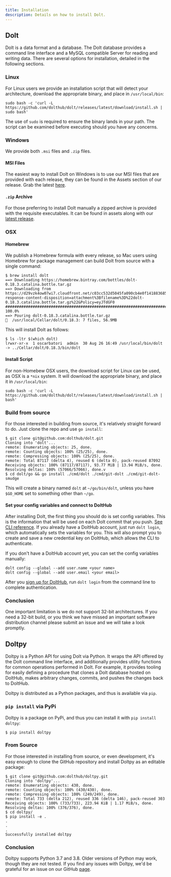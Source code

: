 ```yaml
---
title: Installation
description: Details on how to install Dolt.
---
```


## Dolt

Dolt is a data format and a database. The Dolt database provides a command line interface and a MySQL compatible Server for reading and writing data. There are several options for installation, detailed in the following sections.

### Linux

For Linux users we provide an installation script that will detect your architecture, download the appropriate binary, and place in `/usr/local/bin`:

```text
sudo bash -c 'curl -L https://github.com/dolthub/dolt/releases/latest/download/install.sh | sudo bash'
```

The use of `sudo` is required to ensure the binary lands in your path. The script can be examined before executing should you have any concerns.

### Windows

We provide both `.msi` files and `.zip` files.

#### MSI Files

The easiest way to install Dolt on Windows is to use our MSI files that are provided with each release, they can be found in the Assets section of our release. Grab the latest [here](https://github.com/dolthub/dolt/releases/latest).

#### `.zip` Archive

For those preferring to install Dolt manually a zipped archive is provided with the requisite executables. It can be found in assets along with our [latest release](https://github.com/dolthub/dolt/releases/latest).

### OSX

#### Homebrew

We publish a Homebrew formula with every release, so Mac users using Homebrew for package management can build Dolt from source with a single command:

```text
$ brew install dolt
==> Downloading https://homebrew.bintray.com/bottles/dolt-0.18.3.catalina.bottle.tar.gz
==> Downloading from https://d29vzk4ow07wi7.cloudfront.net/c03cc532d5045fa090cb4e0f141883685de3765bf1d221e400c750b3ae89e328?response-content-disposition=attachment%3Bfilename%3D%22dolt-0.18.3.catalina.bottle.tar.gz%22&Policy=eyJTdGF0
######################################################################## 100.0%
==> Pouring dolt-0.18.3.catalina.bottle.tar.gz
🍺  /usr/local/Cellar/dolt/0.18.3: 7 files, 56.9MB
```

This will install Dolt as follows:

```text
$ ls -ltr $(which dolt)
lrwxr-xr-x  1 oscarbatori  admin  30 Aug 26 16:49 /usr/local/bin/dolt -> ../Cellar/dolt/0.18.3/bin/dolt
```

#### Install Script

For non-Homebew OSX users, the download script for Linux can be used, as OSX is a `*nix` system. It will download the appropriate binary, and place it in `/usr/local/bin`:

```text
sudo bash -c 'curl -L https://github.com/dolthub/dolt/releases/latest/download/install.sh | bash'
```

### Build from source

For those interested in building from source, it's relatively straight forward to do. Just clone the repo and use `go install`:

```text
$ git clone git@github.com:dolthub/dolt.git
Cloning into 'dolt'...
remote: Enumerating objects: 25, done.
remote: Counting objects: 100% (25/25), done.
remote: Compressing objects: 100% (25/25), done.
remote: Total 87117 (delta 4), reused 6 (delta 0), pack-reused 87092
Receiving objects: 100% (87117/87117), 93.77 MiB | 13.94 MiB/s, done.
Resolving deltas: 100% (57066/57066), done.v
$ cd dolt/go && go install ./cmd/dolt ./cmd/git-dolt ./cmd/git-dolt-smudge
```

This will create a binary named `dolt` at `~/go/bin/dolt`, unless you have `$GO_HOME` set to something other than `~/go`.

#### Set your config variables and connect to DoltHub

After installing Dolt, the first thing you should do is set config variables. This is the information that will be used on each Dolt commit that you push. [See CLI reference](../reference/cli#dolt-config). If you already have a DoltHub account, just run `dolt login`, which automatically sets the variables for you. This will also prompt you to create and save a new credential key on DoltHub, which allows the CLI to authenticate.

If you don't have a DoltHub account yet, you can set the config variables manually:

```text
dolt config --global --add user.name <your name>
dolt config --global --add user.email <your email>
```

After you [sign up for DoltHub](https://dolthub.com/signin), run `dolt login` from the command line to complete authentication.

### Conclusion

One important limitation is we do not support 32-bit architectures. If you need a 32-bit build, or you think we have missed an important software distribution channel please submit an issue and we will take a look promptly.

## Doltpy

Doltpy is a Python API for using Dolt via Python. It wraps the API offered by the Dolt command line interface, and additionally provides utility functions for common operations performed in Dolt. For example, it provides tooling for easily defining a procedure that clones a Dolt database hosted on DoltHub, makes arbitrary changes, commits, and pushes the changes back to DoltHub.

Doltpy is distributed as a Python packages, and thus is available via `pip`.

### `pip install` via PyPi

Doltpy is a package on PyPi, and thus you can install it with `pip install doltpy`:

```text
$ pip install doltpy
```

### From Source

For those interested in installing from source, or even development, it's easy enough to clone the GitHub repository and install Doltpy as an editable package:

```text
$ git clone git@github.com:dolthub/doltpy.git
Cloning into 'doltpy'...
remote: Enumerating objects: 430, done.
remote: Counting objects: 100% (430/430), done.
remote: Compressing objects: 100% (249/249), done.
remote: Total 733 (delta 212), reused 336 (delta 146), pack-reused 303
Receiving objects: 100% (733/733), 223.94 KiB | 1.17 MiB/s, done.
Resolving deltas: 100% (376/376), done.
$ cd doltpy/
$ pip install -e .
.
.
.
Successfully installed doltpy
```

### Conclusion

Doltpy supports Python 3.7 and 3.8. Older versions of Python may work, though they are not tested. If you find any issues with Doltpy, we'd be grateful for an issue on our GitHub [page](https://github.com/dolthub/doltpy/issues).
